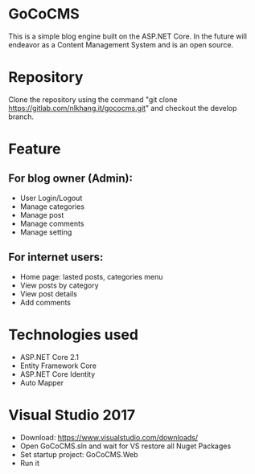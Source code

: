 # GoCoCMS

This is a simple blog engine built on the ASP.NET Core. In the future will endeavor as a Content Management System and is an open source. 

# Repository

Clone the repository using the command "git clone https://gitlab.com/nlkhang.it/gococms.git" and checkout the develop branch.

# Feature

## For blog owner (Admin):

- User Login/Logout
- Manage categories
- Manage post
- Manage comments
- Manage setting 

## For internet users:

- Home page: lasted posts, categories menu
- View posts by category
- View post details
- Add comments

# Technologies used

- ASP.NET Core 2.1
- Entity Framework Core
- ASP.NET Core Identity
- Auto Mapper

# Visual Studio 2017
- Download:  https://www.visualstudio.com/downloads/
- Open GoCoCMS.sln and wait for VS restore all Nuget Packages
- Set startup project: GoCoCMS.Web
- Run it